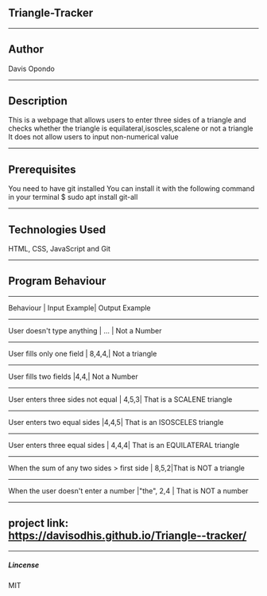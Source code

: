 ## Triangle-Tracker
-----------------------------------------------------------------------------------------------------

## Author
Davis Opondo

---------------------------------------------------------------------------
## Description
This is a webpage that allows users to enter three sides of a triangle and checks whether the triangle is equilateral,isoscles,scalene or not a triangle It does not allow users to input non-numerical value

------------------------------------------------------------------------------------------------------
## Prerequisites
You need to have git installed You can install it with the following command in your terminal $ sudo apt install git-all

------------------------------------------------------------------------------------------------------
## Technologies Used
HTML,
CSS,
JavaScript and
Git

------------------------------------------------------------------------------------------------------
## Program Behaviour

-----------------------------------------------------------
Behaviour           |	Input Example|  	   Output Example
 
----------------------------------------------------------------------------
User doesn't type anything     |	...	|        Not a Number

---------------------------------------------------------------------------
User fills only one field          | 8,4,4,|       Not a triangle

---------------------------------------------------------------------------
User fills two fields	                 |4,4,| 	Not a Number

----------------------------------------------------------------------------
User enters three sides not equal           |	4,5,3|	That is a SCALENE triangle

----------------------------------------------------------------------------
User enters two equal sides        	|4,4,5|	   That is an ISOSCELES triangle

--------------------------------------------------------------------------
User enters three equal sides     |	4,4,4|	That is an EQUILATERAL triangle

--------------------------------------------------------------------------
When the sum of any two sides > first side    |	8,5,2|That is NOT a triangle

---------------------------------------------------------------------------
When the user doesn't enter a number	|"the", 2,4	|   That is NOT a number

----------------------------------------------------------------------------

## project link: https://davisodhis.github.io/Triangle--tracker/
----------------------------------------------------------------------------
##### Lincense
MIT
